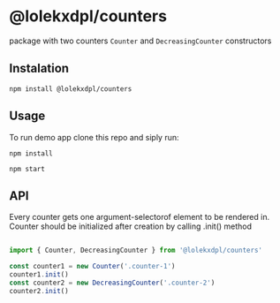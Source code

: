 # @lolekxdpl/counters

package with two counters `Counter` and `DecreasingCounter` constructors

## Instalation

```
npm install @lolekxdpl/counters
```

## Usage

To run demo app clone this repo and siply run:

```
npm install
```

```
npm start
```
## API


Every counter gets one argument-selectorof element to be rendered in. Counter should be initialized after creation by calling .init() method


```Javascript

import { Counter, DecreasingCounter } from '@lolekxdpl/counters'

const counter1 = new Counter('.counter-1')
counter1.init()
const counter2 = new DecreasingCounter('.counter-2')
counter2.init()
```
